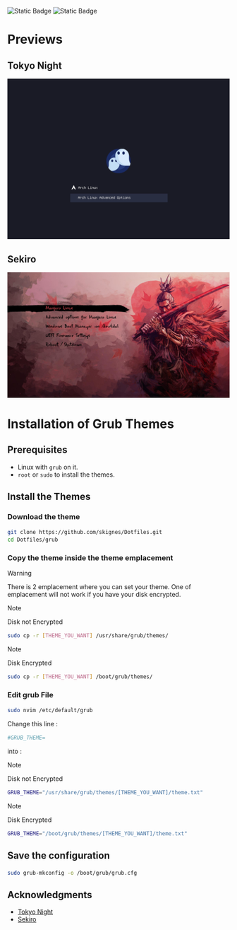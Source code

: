 ![Static Badge](https://img.shields.io/badge/Works_On-My_Machine-blue)
![Static Badge](https://img.shields.io/badge/Not_a_Bug-A_Feature-red)

# Previews

## Tokyo Night

![Tokyo Night](../Previews/Tokyo_Night.png)

## Sekiro

![Sekiro](../Previews/Sekiro.png)

# Installation of Grub Themes

## Prerequisites

- Linux with `grub` on it.
- `root` or `sudo` to install the themes.

## Install the Themes

### Download the theme

```bash
git clone https://github.com/skignes/Dotfiles.git
cd Dotfiles/grub
```

### Copy the theme inside the theme emplacement

> [!WARNING]
> There is 2 emplacement where you can set your theme. One of emplacement will not work if you have your disk encrypted.

> [!NOTE]
> Disk not Encrypted

```bash
sudo cp -r [THEME_YOU_WANT] /usr/share/grub/themes/
```

> [!NOTE]
> Disk Encrypted

```bash
sudo cp -r [THEME_YOU_WANT] /boot/grub/themes/
```

### Edit grub File

```bash
sudo nvim /etc/default/grub
```

Change this line :

```bash
#GRUB_THEME=
```

into :

> [!NOTE]
> Disk not Encrypted

```bash
GRUB_THEME="/usr/share/grub/themes/[THEME_YOU_WANT]/theme.txt"
```

> [!NOTE]
> Disk Encrypted

```bash
GRUB_THEME="/boot/grub/themes/[THEME_YOU_WANT]/theme.txt"
```

## Save the configuration

```bash
sudo grub-mkconfig -o /boot/grub/grub.cfg
```

## Acknowledgments

- [Tokyo Night](https://github.com/mino29/tokyo-night-grub)
- [Sekiro](https://github.com/semimqmo/sekiro_grub_theme)
